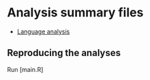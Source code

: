 # Analysis summary files

 * [Language analysis](language.md)



## Reproducing the analyses

Run [main.R]




